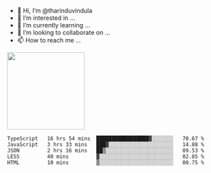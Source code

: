 - 👋 Hi, I’m @tharinduvindula
- 👀 I’m interested in ...
- 🌱 I’m currently learning ...
- 💞️ I’m looking to collaborate on ...
- 📫 How to reach me ...

<!---
tharinduvindula/tharinduvindula is a ✨ special ✨ repository because its `README.md` (this file) appears on your GitHub profile.
You can click the Preview link to take a look at your changes.
--->

<img height="180em" src="https://github-readme-stats.vercel.app/api?username=tharinduvindula&show_icons=true&hide_border=false&&count_private=true&include_all_commits=true" />


<!--START_SECTION:waka-->
```text
TypeScript   16 hrs 54 mins  █████████████████▓░░░░░░░   70.67 % 
JavaScript   3 hrs 33 mins   ███▓░░░░░░░░░░░░░░░░░░░░░   14.88 % 
JSON         2 hrs 16 mins   ██▒░░░░░░░░░░░░░░░░░░░░░░   09.53 % 
LESS         40 mins         ▓░░░░░░░░░░░░░░░░░░░░░░░░   02.85 % 
HTML         10 mins         ▒░░░░░░░░░░░░░░░░░░░░░░░░   00.75 % 
```
<!--END_SECTION:waka-->
